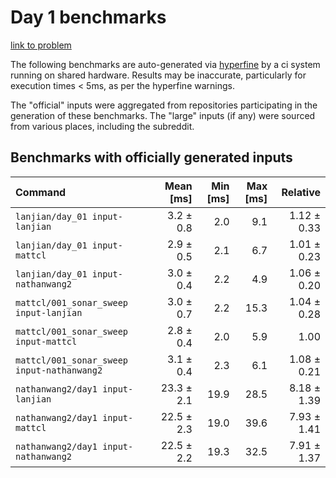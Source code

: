 # Day 1 benchmarks

[link to problem](http://adventofcode.com/2021/day/1)

The following benchmarks are auto-generated via [hyperfine](https://github.com/sharkdp/hyperfine) by a ci system running on shared hardware. Results may be inaccurate, particularly for execution times < 5ms, as per the hyperfine warnings.

The "official" inputs were aggregated from repositories participating in the generation of these benchmarks. The "large" inputs (if any) were sourced from various places, including the subreddit.

## Benchmarks with officially generated inputs
| Command | Mean [ms] | Min [ms] | Max [ms] | Relative |
|:---|---:|---:|---:|---:|
| `lanjian/day_01 input-lanjian` | 3.2 ± 0.8 | 2.0 | 9.1 | 1.12 ± 0.33 |
| `lanjian/day_01 input-mattcl` | 2.9 ± 0.5 | 2.1 | 6.7 | 1.01 ± 0.23 |
| `lanjian/day_01 input-nathanwang2` | 3.0 ± 0.4 | 2.2 | 4.9 | 1.06 ± 0.20 |
| `mattcl/001_sonar_sweep input-lanjian` | 3.0 ± 0.7 | 2.2 | 15.3 | 1.04 ± 0.28 |
| `mattcl/001_sonar_sweep input-mattcl` | 2.8 ± 0.4 | 2.0 | 5.9 | 1.00 |
| `mattcl/001_sonar_sweep input-nathanwang2` | 3.1 ± 0.4 | 2.3 | 6.1 | 1.08 ± 0.21 |
| `nathanwang2/day1 input-lanjian` | 23.3 ± 2.1 | 19.9 | 28.5 | 8.18 ± 1.39 |
| `nathanwang2/day1 input-mattcl` | 22.5 ± 2.3 | 19.0 | 39.6 | 7.93 ± 1.41 |
| `nathanwang2/day1 input-nathanwang2` | 22.5 ± 2.2 | 19.3 | 32.5 | 7.91 ± 1.37 |
